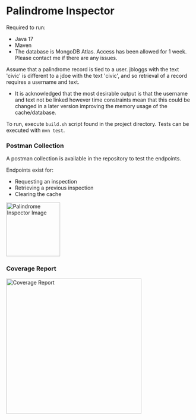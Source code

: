 # Palindrome Inspector

Required to run:
-  Java 17
-  Maven
- The database is MongoDB Atlas. Access has been allowed for 1 week. Please contact me if there are any issues.

Assume that a palindrome record is tied to a user. jbloggs with the text 'civic' is different to a jdoe with the text 'civic', and so retrieval of a record requires a username and text.
 - It is acknowledged that the most desirable output is that the username and text not be linked however time constraints mean that this could be changed in a later version improving the memory usage of the cache/database. 

To run, execute `build.sh` script found in the project directory.
Tests can be executed with ```mvn test```. 

### Postman Collection
A postman collection is available in the repository to test the endpoints.

Endpoints exist for:
- Requesting an inspection
- Retrieving a previous inspection
- Clearing the cache

<img width="145" alt="Palindrome Inspector Image" src="https://github.com/rmce389/palindrome-inspector/assets/37864814/3c1782ee-224a-4dc3-993e-9701f581b158">

### Coverage Report

<img width="364" alt="Coverage Report" src="https://github.com/rmce389/palindrome-inspector/assets/37864814/1e5996bf-0b1f-46d2-b7b9-27cdee01e5d9">
